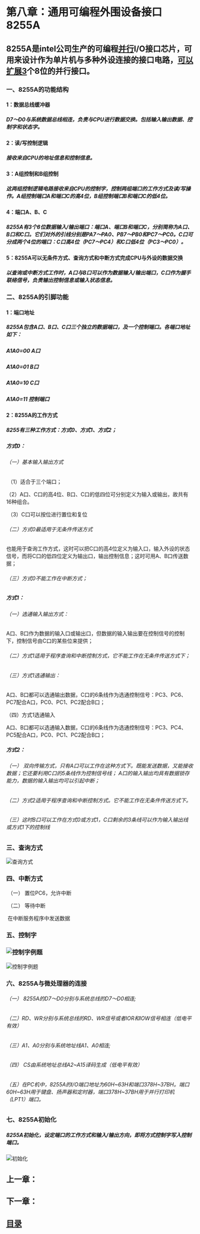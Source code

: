 # 第八章：通用可编程外围设备接口8255A

## 8255A是intel公司生产的可编程<u>并行</u>I/O接口芯片，可用来设计作为单片机与多种外设连接的接口电路，<u>可以扩展3</u>个8位的并行接口。

### 一、8255A的功能结构

#### 1：数据总线缓冲器

#####        D7～D0与系统数据总线相连，负责与CPU进行数据交换。包括输入输出数据、控制字和状态字。

#### 2：读/写控制逻辑

#####        接收来自CPU的地址信息和控制信息。

#### 3：A组控制和B组控制

#####       这两组控制逻辑电路接收来自CPU的控制字，控制两组端口的工作方式及读/写操作。A组控制端口A和端口C的高4位，B组控制端口B和端口C的低4位。

#### 4：端口A、B、C

#####        8255A有3个8位数据输入/输出端口：端口A、端口B和端口C，分别简称为A口、B口和C口。它们对外的引线分别是PA7～PA0、PB7～PB0和PC7～PC0。C口可分成两个4位的端口：C口高4位（PC7～PC4）和C口低4位（PC3～PC0）。

#### 5：8255A可以无条件方式、查询方式和中断方式完成CPU与外设的数据交换

#####         以查询或中断方式工作时，A口与B口可以作为数据输入/输出端口，C口作为握手联络信号，负责输出控制信息或输入状态信息。

### 二、8255A的引脚功能

#### 1：端口地址

#####   8255A包含A口、B口、C口三个独立的数据端口，及一个控制端口。各端口地址如下：

#####             A1A0=00      A口

#####             A1A0=01      B口

#####             A1A0=10      C口

#####             A1A0=11  控制端口

#### 2：8255A的工作方式

#####        8255有三种工作方式：方式0、方式1、方式2；

#####         方式0：

######           （一）基本输入输出方式

​                 （1）适合于三个端口；

​				   （2）A口、C口的高4位、B口、C口的低四位可分别定义为输入或输出，故共有16种组合。

​                 （3）C口可以按位进行置位和复位

######           （二）方式0最适用于无条件传送方式

​                   也能用于查询工作方式，这时可以把C口的高4位定义为输入口，输入外设的状态信号，而将C口的低四位定义为输出口，输出控制信息；这时可用A、B口传送数据；

######           （三）方式0不能工作在中断方式；

#####      方式1：   

######         （一）选通输入输出方式：

​              A口、B口作为数据的输入口或输出口，但数据的输入输出要在控制信号的控制下，控制信号由C口的某些位来提供；

######         （二）方式1适用于程序查询和中断控制方式，它不能工作在无条件传送方式下；

######         （三）方式1选通输出：

​               A口、B口都可以选通输出数据，C口的6条线作为选通控制信号：PC3、PC6、PC7配合A口，PC0、PC1、PC2配合B口；

（四）方式1选通输入

​                 A口、B口都可以选通输入数据，C口的6条线作为选通控制信号：PC3、PC4、PC5配合A口，PC0、PC1、PC2配合B口；

#####     方式2：

######        （一） 双向传输方式，只有A口可以工作在这种方式下。既能发送数据，又能接收数据；它还要利用C口的5条线作为控制信号线； A口的输入输出均具有数据锁存能力，数据的输入输出均可以引起中断；

######        （二）方式2适用于程序查询和中断控制方式。它不能工作在无条件传送方式下。

######        （三）这时B口可以工作在方式0或方式1，C口剩余的3条线可以作为输入输出线或方式1下的控制线

### 三、**查询方式**

![查询方式](http://m.qpic.cn/psc?/V13qV41h2syAL4/zfrllz9Q9AzvUwq**DIV0wBfyI491*Xb*hJUx7R8gZEZYAk*cxOPGkZLzKZfSbLAlBFxR*X3YcfEPLi1Pdj49g!!/mnull&bo=xAHEAAAAAAADByM!&rf=photolist&t=5)

### 四、**中断方式**

​        （一） 置位PC6，允许中断

​        （二） 等待中断

​        在中断服务程序中发送数据

### 五、控制字

### ![控制字例题](http://m.qpic.cn/psc?/V13qV41h2syAL4/evyMJ*ZwKmN7EwaKYDZ0cLZA5GATNf1KYATViTkUg7T4efaUMGoZUKuxn2DmiTzNpVXkMm0cRc1WuN5fGvd5dNMtSJYtDXoacCHervHZRag!/b&bo=tAOJAgAAAAADFw4!&rf=viewer_4)
![控制字例题](http://m.qpic.cn/psc?/V13qV41h2syAL4/evyMJ*ZwKmN7EwaKYDZ0cMEHlF7*N3ShvAyByy5KPDmAnaQV.1tGd8Ay5epn7oJN7EFZNJOLZzMpaYCOHyuZqme3K591w.NlvUwrTB4ECg8!/b&bo=uAOzAgAAAAADFzg!&rf=viewer_4)

### 六、8255A与微处理器的连接

######         （一） 8255A的D7～D0分别与系统总线的D7～D0相连;

######         （二）RD、WR分别与系统总线的RD、WR信号或者IOR和IOW信号相连（低电平有效）

######         （三）A1、A0分别与系统地址线A1、A0相连;

######         （四） CS由系统地址总线A2~A15译码生成（低电平有效）

######         （五）在PC机中，8255A的I/O端口地址为60H~63H和端口378H~37BH。端口60H~63H用于键盘、扬声器和定时器，端口378H~37BH用于并行打印机（LPT1）端口。

### 七、8255A初始化

#####       8255A初始化，设定端口的工作方式和输入/输出方向，即将方式控制字写入控制端口。

![初始化](http://m.qpic.cn/psc?/V13qV41h2syAL4/zfrllz9Q9AzvUwq**DIV0xNeGxPKFxii9U*ZMkRjI7EfX2bi*fuTgqeNT.iISYHjmBJentg7zsRfz7QnkEWH6g!!/mnull&bo=kwGSAAAAAAADByI!&rf=photolist&t=5)

## 上一章：

## 下一章：

## [目录](https://github.com/youmingsama/Microcomputer-principle-and-interface-technology/blob/master/catalog/catalog.md)

